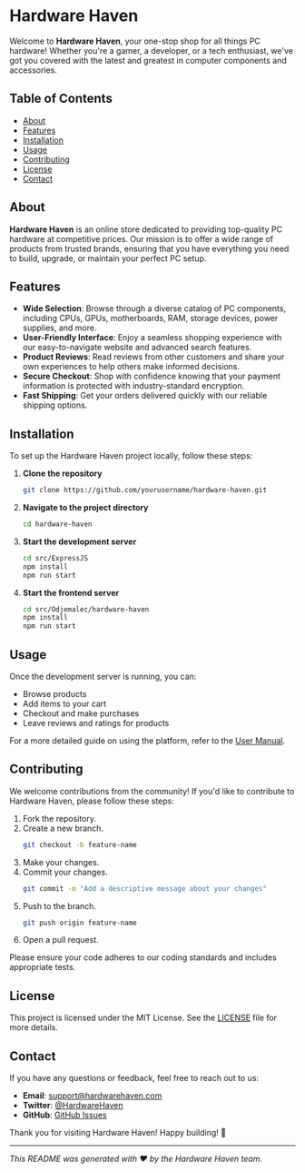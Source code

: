 # Hardware Haven

Welcome to **Hardware Haven**, your one-stop shop for all things PC hardware! Whether you're a gamer, a developer, or a tech enthusiast, we've got you covered with the latest and greatest in computer components and accessories.

## Table of Contents

- [About](#about)
- [Features](#features)
- [Installation](#installation)
- [Usage](#usage)
- [Contributing](#contributing)
- [License](#license)
- [Contact](#contact)

## About

**Hardware Haven** is an online store dedicated to providing top-quality PC hardware at competitive prices. Our mission is to offer a wide range of products from trusted brands, ensuring that you have everything you need to build, upgrade, or maintain your perfect PC setup.

## Features

- **Wide Selection**: Browse through a diverse catalog of PC components, including CPUs, GPUs, motherboards, RAM, storage devices, power supplies, and more.
- **User-Friendly Interface**: Enjoy a seamless shopping experience with our easy-to-navigate website and advanced search features.
- **Product Reviews**: Read reviews from other customers and share your own experiences to help others make informed decisions.
- **Secure Checkout**: Shop with confidence knowing that your payment information is protected with industry-standard encryption.
- **Fast Shipping**: Get your orders delivered quickly with our reliable shipping options.

## Installation

To set up the Hardware Haven project locally, follow these steps:

1. **Clone the repository**
   ```bash
   git clone https://github.com/yourusername/hardware-haven.git
   ```
2. **Navigate to the project directory**
   ```bash
   cd hardware-haven
   ```
3. **Start the development server**
   ```bash
   cd src/ExpressJS
   npm install
   npm run start
   ```
4. **Start the frontend server**
   ```bash
   cd src/Odjemalec/hardware-haven
   npm install
   npm run start
   ```

## Usage

Once the development server is running, you can:

- Browse products
- Add items to your cart
- Checkout and make purchases
- Leave reviews and ratings for products

For a more detailed guide on using the platform, refer to the [User Manual](link-to-user-manual).

## Contributing

We welcome contributions from the community! If you'd like to contribute to Hardware Haven, please follow these steps:

1. Fork the repository.
2. Create a new branch.
   ```bash
   git checkout -b feature-name
   ```
3. Make your changes.
4. Commit your changes.
   ```bash
   git commit -m "Add a descriptive message about your changes"
   ```
5. Push to the branch.
   ```bash
   git push origin feature-name
   ```
6. Open a pull request.

Please ensure your code adheres to our coding standards and includes appropriate tests.

## License

This project is licensed under the MIT License. See the [LICENSE](LICENSE) file for more details.

## Contact

If you have any questions or feedback, feel free to reach out to us:

- **Email**: support@hardwarehaven.com
- **Twitter**: [@HardwareHaven](https://twitter.com/HardwareHaven)
- **GitHub**: [GitHub Issues](https://github.com/yourusername/hardware-haven/issues)

Thank you for visiting Hardware Haven! Happy building! 🚀

---

*This README was generated with ❤️ by the Hardware Haven team.*
